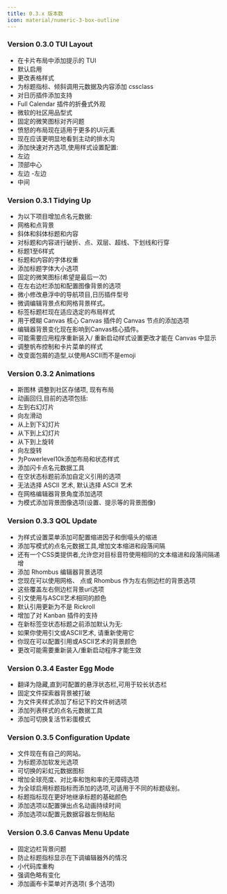 ```yaml
---
title: 0.3.x 版本数
icon: material/numeric-3-box-outline
---
```


### Version 0.3.0 TUI Layout
- 在卡片布局中添加提示的 TUI
- 默认启用
- 更改表格样式
- 为标题指标、倾斜调用元数据及内容添加 cssclass
- 对日历插件添加支持
- Full Calendar 插件的折叠式外观
- 微软的社区用品型式
- 固定的微笑图标对齐问题
- 愤怒的布局现在适用于更多的UI元素
- 现在应该更明显地看到主动的排水沟
- 添加快速对齐选项,使用样式设置配置:
- 左边
- 顶部中心
- 左边
-左边
- 中间

### Version 0.3.1 Tidying Up
- 为以下项目增加点名元数据:
- 网格和点背景
- 斜体和斜体标题和内容
- 对标题和内容进行破折、点、双层、超线、下划线和行穿
- 标题1至6样式
- 标题和内容的字体权重
- 添加标题字体大小选项
- 固定的微笑图标(希望是最后一次)
- 在左右边栏添加和配置图像背景的选项
- 微小修改悬浮中的导航项目,日历插件型号
- 微调编辑背景点和网格背景样式。
- 标签标题栏现在适应选定的布局样式
- 用于模糊 Canvas 核心 Canvas 插件的 Canvas 节点的添加选项
- 编辑器背景变化现在影响到Canvas核心插件。
- 可能需要应用程序重新装入/ 重新启动样式设置更改才能在 Canvas 中显示
- 调整帆布控制和卡片菜单的样式
- 改变面包屑的造型,以使用ASCII而不是emoji

### Version 0.3.2 Animations
- 斯图林 调整到社区存储项, 现有布局
- 动画回归,目前的选项包括:
- 左到右幻灯片
- 向左滑动
- 从上到下幻灯片
- 从下到上幻灯片
- 从下到上旋转
- 向左旋转
- 为Powerlevel10k添加布局和状态样式
- 添加闪卡点名元数据工具
- 在空状态标题前添加自定义引用的选项
- 无法选择 ASCII 艺术, 默认选择 ASCII 艺术
- 在网格编辑器背景角度添加选项
- 为模式添加背景图像选项(设置、提示等的背景图像)

### Version 0.3.3 QOL Update
- 为样式设置菜单添加可配置缩进因子和倒塌头的缩进
- 添加写模式的点名元数据工具,增加文本缩进和段落间隔
- 还有一个CSS类提供者,允许您对目标音符使用相同的文本缩进和段落间隔递增
- 添加 Rhombus 编辑器背景选项
-  您现在可以使用网格、 点或 Rhombus 作为左右侧边栏的背景选项
- 这些覆盖左右侧边栏背景url选项
- 引文使用与ASCII艺术相同的颜色
- 默认引用更新为不是 Rickroll
- 增加了对 Kanban 插件的支持
- 在新标签空状态标题之前添加默认为无:
- 如果你使用引文或ASCII艺术, 请重新使用它
- 你现在可以配置引用或ASCII艺术的背景颜色
- 更改可能需要重新装入/重新启动程序才能生效

### Version 0.3.4 Easter Egg Mode
- 翻译为隐藏,直到可配置的悬浮状态栏,可用于较长状态栏
- 固定文件探索器背景被打破
- 为文件夹样式添加了标记下的文件树选项
- 添加列表样式的点名元数据工具
- 添加可切换复活节彩蛋模式

### Version 0.3.5 Configuration Update
- 文件现在有自己的网站。
- 为标题添加软发光选项
- 可切换的彩虹元数据图标
- 增加全球亮度、对比率和饱和率的无障碍选项
- 为全球启用标题指标而添加的选项,可适用于不同的标题级别。
- 标题指标现在更好地继承标题的基础颜色
- 添加选项以配置弹出点名动画持续时间
- 添加选项以配置元数据容器左侧粘贴

### Version 0.3.6 Canvas Menu Update
- 固定边栏背景问题
- 防止标题指标显示在下调编辑器外的情况
- 小代码库重构
- 强调色略有变化
- 添加画布卡菜单对齐选项( 多个选项)
